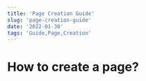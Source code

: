 ```yaml
---
title: 'Page Creation Guide'
slug: 'page-creation-guide'
date: '2022-01-30'
tags: 'Guide,Page,Creation'
---
```


# How to create a page?
